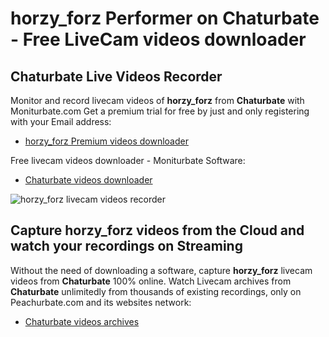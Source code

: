 # horzy_forz Performer on Chaturbate - Free LiveCam videos downloader

## Chaturbate Live Videos Recorder

Monitor and record livecam videos of **horzy_forz** from **Chaturbate** with Moniturbate.com
Get a premium trial for free by just and only registering with your Email address:
* [horzy_forz Premium videos downloader](https://moniturbate.com/request-demo-licence-key.html)

Free livecam videos downloader - Moniturbate Software:
* [Chaturbate videos downloader](https://moniturbate.com/moniturbate-download-software.html)

![horzy_forz livecam videos recorder](https://peachurnet.com/templates/moniturbate-software.png)


## Capture horzy_forz videos from the Cloud and watch your recordings on Streaming

Without the need of downloading a software, capture **horzy_forz** livecam videos from **Chaturbate** 100% online.
Watch Livecam archives from **Chaturbate** unlimitedly from thousands of existing recordings, only on Peachurbate.com and its websites network:
* [Chaturbate videos archives](https://peachurnet.com/)